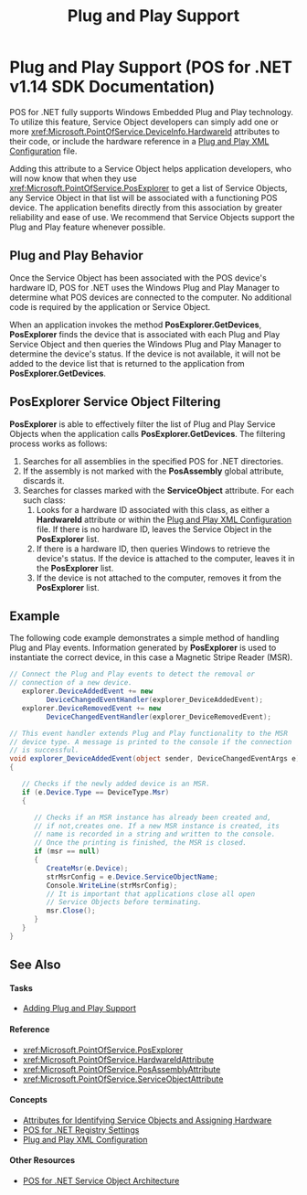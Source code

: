 ﻿---
title: Plug and Play Support
description: Plug and Play Support (POS for .NET v1.14 SDK Documentation)
ms.date: 02/27/2008
ms.topic: how-to
ms.custom: "pos-restored-from-archive"
---

# Plug and Play Support (POS for .NET v1.14 SDK Documentation)

POS for .NET fully supports Windows Embedded Plug and Play technology. To utilize this feature, Service Object developers can simply add one or more <xref:Microsoft.PointOfService.DeviceInfo.HardwareId> attributes to their code, or include the hardware reference in a [Plug and Play XML Configuration](plug-and-play-xml-configuration.md) file.

Adding this attribute to a Service Object helps application developers, who will now know that when they use <xref:Microsoft.PointOfService.PosExplorer> to get a list of Service Objects, any Service Object in that list will be associated with a functioning POS device. The application benefits directly from this association by greater reliability and ease of use. We recommend that Service Objects support the Plug and Play feature whenever possible.

## Plug and Play Behavior

Once the Service Object has been associated with the POS device's hardware ID, POS for .NET uses the Windows Plug and Play Manager to determine what POS devices are connected to the computer. No additional code is required by the application or Service Object.

When an application invokes the method **PosExplorer.GetDevices**, **PosExplorer** finds the device that is associated with each Plug and Play Service Object and then queries the Windows Plug and Play Manager to determine the device's status. If the device is not available, it will not be added to the device list that is returned to the application from **PosExplorer.GetDevices**.

## PosExplorer Service Object Filtering

**PosExplorer** is able to effectively filter the list of Plug and Play Service Objects when the application calls **PosExplorer.GetDevices**. The filtering process works as follows:

1. Searches for all assemblies in the specified POS for .NET directories.
2. If the assembly is not marked with the **PosAssembly** global attribute, discards it.
3. Searches for classes marked with the **ServiceObject** attribute. For each such class:
    1. Looks for a hardware ID associated with this class, as either a **HardwareId** attribute or within the [Plug and Play XML Configuration](plug-and-play-xml-configuration.md) file. If there is no hardware ID, leaves the Service Object in the **PosExplorer** list.
    2. If there is a hardware ID, then queries Windows to retrieve the device's status. If the device is attached to the computer, leaves it in the **PosExplorer** list.
    3. If the device is not attached to the computer, removes it from the **PosExplorer** list.

## Example

The following code example demonstrates a simple method of handling Plug and Play events. Information generated by **PosExplorer** is used to instantiate the correct device, in this case a Magnetic Stripe Reader (MSR).

```csharp
// Connect the Plug and Play events to detect the removal or
// connection of a new device.
   explorer.DeviceAddedEvent += new
         DeviceChangedEventHandler(explorer_DeviceAddedEvent);
   explorer.DeviceRemovedEvent += new
         DeviceChangedEventHandler(explorer_DeviceRemovedEvent);

// This event handler extends Plug and Play functionality to the MSR
// device type. A message is printed to the console if the connection
// is successful.
void explorer_DeviceAddedEvent(object sender, DeviceChangedEventArgs e)
{

   // Checks if the newly added device is an MSR.
   if (e.Device.Type == DeviceType.Msr)
   {

      // Checks if an MSR instance has already been created and,
      // if not,creates one. If a new MSR instance is created, its
      // name is recorded in a string and written to the console.
      // Once the printing is finished, the MSR is closed.
      if (msr == null)
      {
         CreateMsr(e.Device);
         strMsrConfig = e.Device.ServiceObjectName;
         Console.WriteLine(strMsrConfig);
         // It is important that applications close all open
         // Service Objects before terminating.
         msr.Close();
      }
   }
}
```

## See Also

#### Tasks

- [Adding Plug and Play Support](adding-plug-and-play-support.md)

#### Reference

- <xref:Microsoft.PointOfService.PosExplorer>
- <xref:Microsoft.PointOfService.HardwareIdAttribute>
- <xref:Microsoft.PointOfService.PosAssemblyAttribute>
- <xref:Microsoft.PointOfService.ServiceObjectAttribute>

#### Concepts

- [Attributes for Identifying Service Objects and Assigning Hardware](attributes-for-identifying-service-objects-and-assigning-hardware.md)
- [POS for .NET Registry Settings](pos-for-net-registry-settings.md)
- [Plug and Play XML Configuration](plug-and-play-xml-configuration.md)

#### Other Resources

- [POS for .NET Service Object Architecture](pos-for-net-service-object-architecture.md)
